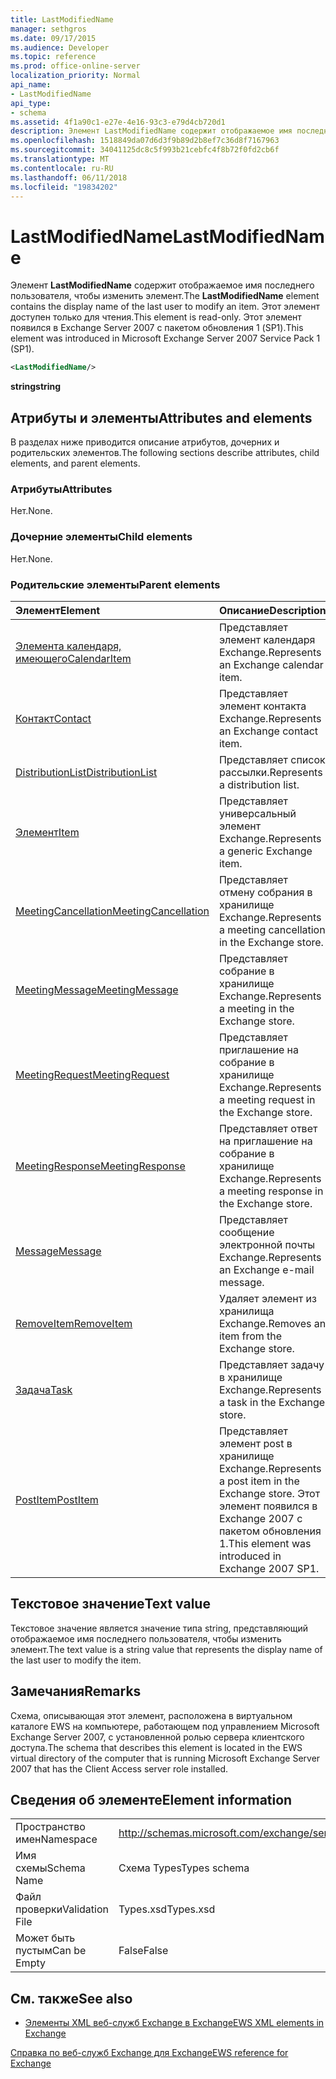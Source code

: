 ```yaml
---
title: LastModifiedName
manager: sethgros
ms.date: 09/17/2015
ms.audience: Developer
ms.topic: reference
ms.prod: office-online-server
localization_priority: Normal
api_name:
- LastModifiedName
api_type:
- schema
ms.assetid: 4f1a90c1-e27e-4e16-93c3-e79d4cb720d1
description: Элемент LastModifiedName содержит отображаемое имя последнего пользователя, чтобы изменить элемент. Этот элемент доступен только для чтения. Этот элемент появился в Exchange Server 2007 с пакетом обновления 1 (SP1).
ms.openlocfilehash: 1518849da07d6d3f9b89d2b8ef7c36d8f7167963
ms.sourcegitcommit: 34041125dc8c5f993b21cebfc4f8b72f0fd2cb6f
ms.translationtype: MT
ms.contentlocale: ru-RU
ms.lasthandoff: 06/11/2018
ms.locfileid: "19834202"
---
```

# <a name="lastmodifiedname"></a><span data-ttu-id="92597-105">LastModifiedName</span><span class="sxs-lookup"><span data-stu-id="92597-105">LastModifiedName</span></span>

<span data-ttu-id="92597-106">Элемент **LastModifiedName** содержит отображаемое имя последнего пользователя, чтобы изменить элемент.</span><span class="sxs-lookup"><span data-stu-id="92597-106">The **LastModifiedName** element contains the display name of the last user to modify an item.</span></span> <span data-ttu-id="92597-107">Этот элемент доступен только для чтения.</span><span class="sxs-lookup"><span data-stu-id="92597-107">This element is read-only.</span></span> <span data-ttu-id="92597-108">Этот элемент появился в Exchange Server 2007 с пакетом обновления 1 (SP1).</span><span class="sxs-lookup"><span data-stu-id="92597-108">This element was introduced in Microsoft Exchange Server 2007 Service Pack 1 (SP1).</span></span> 
  
```xml
<LastModifiedName/>
```

 <span data-ttu-id="92597-109">**string**</span><span class="sxs-lookup"><span data-stu-id="92597-109">**string**</span></span>
## <a name="attributes-and-elements"></a><span data-ttu-id="92597-110">Атрибуты и элементы</span><span class="sxs-lookup"><span data-stu-id="92597-110">Attributes and elements</span></span>

<span data-ttu-id="92597-111">В разделах ниже приводится описание атрибутов, дочерних и родительских элементов.</span><span class="sxs-lookup"><span data-stu-id="92597-111">The following sections describe attributes, child elements, and parent elements.</span></span>
  
### <a name="attributes"></a><span data-ttu-id="92597-112">Атрибуты</span><span class="sxs-lookup"><span data-stu-id="92597-112">Attributes</span></span>

<span data-ttu-id="92597-113">Нет.</span><span class="sxs-lookup"><span data-stu-id="92597-113">None.</span></span>
  
### <a name="child-elements"></a><span data-ttu-id="92597-114">Дочерние элементы</span><span class="sxs-lookup"><span data-stu-id="92597-114">Child elements</span></span>

<span data-ttu-id="92597-115">Нет.</span><span class="sxs-lookup"><span data-stu-id="92597-115">None.</span></span>
  
### <a name="parent-elements"></a><span data-ttu-id="92597-116">Родительские элементы</span><span class="sxs-lookup"><span data-stu-id="92597-116">Parent elements</span></span>

|<span data-ttu-id="92597-117">**Элемент**</span><span class="sxs-lookup"><span data-stu-id="92597-117">**Element**</span></span>|<span data-ttu-id="92597-118">**Описание**</span><span class="sxs-lookup"><span data-stu-id="92597-118">**Description**</span></span>|
|:-----|:-----|
|[<span data-ttu-id="92597-119">Элемента календаря, имеющего</span><span class="sxs-lookup"><span data-stu-id="92597-119">CalendarItem</span></span>](calendaritem.md) <br/> |<span data-ttu-id="92597-120">Представляет элемент календаря Exchange.</span><span class="sxs-lookup"><span data-stu-id="92597-120">Represents an Exchange calendar item.</span></span>  <br/> |
|[<span data-ttu-id="92597-121">Контакт</span><span class="sxs-lookup"><span data-stu-id="92597-121">Contact</span></span>](contact.md) <br/> |<span data-ttu-id="92597-122">Представляет элемент контакта Exchange.</span><span class="sxs-lookup"><span data-stu-id="92597-122">Represents an Exchange contact item.</span></span>  <br/> |
|[<span data-ttu-id="92597-123">DistributionList</span><span class="sxs-lookup"><span data-stu-id="92597-123">DistributionList</span></span>](distributionlist.md) <br/> |<span data-ttu-id="92597-124">Представляет список рассылки.</span><span class="sxs-lookup"><span data-stu-id="92597-124">Represents a distribution list.</span></span>  <br/> |
|[<span data-ttu-id="92597-125">Элемент</span><span class="sxs-lookup"><span data-stu-id="92597-125">Item</span></span>](item.md) <br/> |<span data-ttu-id="92597-126">Представляет универсальный элемент Exchange.</span><span class="sxs-lookup"><span data-stu-id="92597-126">Represents a generic Exchange item.</span></span>  <br/> |
|[<span data-ttu-id="92597-127">MeetingCancellation</span><span class="sxs-lookup"><span data-stu-id="92597-127">MeetingCancellation</span></span>](meetingcancellation.md) <br/> |<span data-ttu-id="92597-128">Представляет отмену собрания в хранилище Exchange.</span><span class="sxs-lookup"><span data-stu-id="92597-128">Represents a meeting cancellation in the Exchange store.</span></span>  <br/> |
|[<span data-ttu-id="92597-129">MeetingMessage</span><span class="sxs-lookup"><span data-stu-id="92597-129">MeetingMessage</span></span>](meetingmessage.md) <br/> |<span data-ttu-id="92597-130">Представляет собрание в хранилище Exchange.</span><span class="sxs-lookup"><span data-stu-id="92597-130">Represents a meeting in the Exchange store.</span></span>  <br/> |
|[<span data-ttu-id="92597-131">MeetingRequest</span><span class="sxs-lookup"><span data-stu-id="92597-131">MeetingRequest</span></span>](meetingrequest.md) <br/> |<span data-ttu-id="92597-132">Представляет приглашение на собрание в хранилище Exchange.</span><span class="sxs-lookup"><span data-stu-id="92597-132">Represents a meeting request in the Exchange store.</span></span>  <br/> |
|[<span data-ttu-id="92597-133">MeetingResponse</span><span class="sxs-lookup"><span data-stu-id="92597-133">MeetingResponse</span></span>](meetingresponse.md) <br/> |<span data-ttu-id="92597-134">Представляет ответ на приглашение на собрание в хранилище Exchange.</span><span class="sxs-lookup"><span data-stu-id="92597-134">Represents a meeting response in the Exchange store.</span></span>  <br/> |
|[<span data-ttu-id="92597-135">Message</span><span class="sxs-lookup"><span data-stu-id="92597-135">Message</span></span>](message-ex15websvcsotherref.md) <br/> |<span data-ttu-id="92597-136">Представляет сообщение электронной почты Exchange.</span><span class="sxs-lookup"><span data-stu-id="92597-136">Represents an Exchange e-mail message.</span></span>  <br/> |
|[<span data-ttu-id="92597-137">RemoveItem</span><span class="sxs-lookup"><span data-stu-id="92597-137">RemoveItem</span></span>](removeitem.md) <br/> |<span data-ttu-id="92597-138">Удаляет элемент из хранилища Exchange.</span><span class="sxs-lookup"><span data-stu-id="92597-138">Removes an item from the Exchange store.</span></span>  <br/> |
|[<span data-ttu-id="92597-139">Задача</span><span class="sxs-lookup"><span data-stu-id="92597-139">Task</span></span>](task.md) <br/> |<span data-ttu-id="92597-140">Представляет задачу в хранилище Exchange.</span><span class="sxs-lookup"><span data-stu-id="92597-140">Represents a task in the Exchange store.</span></span>  <br/> |
|[<span data-ttu-id="92597-141">PostItem</span><span class="sxs-lookup"><span data-stu-id="92597-141">PostItem</span></span>](postitem.md) <br/> |<span data-ttu-id="92597-142">Представляет элемент post в хранилище Exchange.</span><span class="sxs-lookup"><span data-stu-id="92597-142">Represents a post item in the Exchange store.</span></span> <span data-ttu-id="92597-143">Этот элемент появился в Exchange 2007 с пакетом обновления 1.</span><span class="sxs-lookup"><span data-stu-id="92597-143">This element was introduced in Exchange 2007 SP1.</span></span>  <br/> |
   
## <a name="text-value"></a><span data-ttu-id="92597-144">Текстовое значение</span><span class="sxs-lookup"><span data-stu-id="92597-144">Text value</span></span>

<span data-ttu-id="92597-145">Текстовое значение является значение типа string, представляющий отображаемое имя последнего пользователя, чтобы изменить элемент.</span><span class="sxs-lookup"><span data-stu-id="92597-145">The text value is a string value that represents the display name of the last user to modify the item.</span></span>
  
## <a name="remarks"></a><span data-ttu-id="92597-146">Замечания</span><span class="sxs-lookup"><span data-stu-id="92597-146">Remarks</span></span>

<span data-ttu-id="92597-147">Схема, описывающая этот элемент, расположена в виртуальном каталоге EWS на компьютере, работающем под управлением Microsoft Exchange Server 2007, с установленной ролью сервера клиентского доступа.</span><span class="sxs-lookup"><span data-stu-id="92597-147">The schema that describes this element is located in the EWS virtual directory of the computer that is running Microsoft Exchange Server 2007 that has the Client Access server role installed.</span></span>
  
## <a name="element-information"></a><span data-ttu-id="92597-148">Сведения об элементе</span><span class="sxs-lookup"><span data-stu-id="92597-148">Element information</span></span>

|||
|:-----|:-----|
|<span data-ttu-id="92597-149">Пространство имен</span><span class="sxs-lookup"><span data-stu-id="92597-149">Namespace</span></span>  <br/> |http://schemas.microsoft.com/exchange/services/2006/types  <br/> |
|<span data-ttu-id="92597-150">Имя схемы</span><span class="sxs-lookup"><span data-stu-id="92597-150">Schema Name</span></span>  <br/> |<span data-ttu-id="92597-151">Схема Types</span><span class="sxs-lookup"><span data-stu-id="92597-151">Types schema</span></span>  <br/> |
|<span data-ttu-id="92597-152">Файл проверки</span><span class="sxs-lookup"><span data-stu-id="92597-152">Validation File</span></span>  <br/> |<span data-ttu-id="92597-153">Types.xsd</span><span class="sxs-lookup"><span data-stu-id="92597-153">Types.xsd</span></span>  <br/> |
|<span data-ttu-id="92597-154">Может быть пустым</span><span class="sxs-lookup"><span data-stu-id="92597-154">Can be Empty</span></span>  <br/> |<span data-ttu-id="92597-155">False</span><span class="sxs-lookup"><span data-stu-id="92597-155">False</span></span>  <br/> |
   
## <a name="see-also"></a><span data-ttu-id="92597-156">См. также</span><span class="sxs-lookup"><span data-stu-id="92597-156">See also</span></span>



- [<span data-ttu-id="92597-157">Элементы XML веб-служб Exchange в Exchange</span><span class="sxs-lookup"><span data-stu-id="92597-157">EWS XML elements in Exchange</span></span>](ews-xml-elements-in-exchange.md)
  
[<span data-ttu-id="92597-158">Справка по веб-служб Exchange для Exchange</span><span class="sxs-lookup"><span data-stu-id="92597-158">EWS reference for Exchange</span></span>](ews-reference-for-exchange.md)

